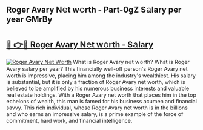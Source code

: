 ## Roger Avary N𝚎t w𝚘rth - Part-0gZ S𝚊lary per year GMrBy

# <h2><a href="http://gc2ol6h.nevu.top/?p=Roger+Avary">🔗 👉🔴 Roger Avary N𝚎t w𝚘rth - S𝚊lary</a></h2>

[![Roger Avary N𝚎t W𝚘rth](https://i.imgur.com/Oavwk0R.jpeg)](http://gc2ol6h.nevu.top/?p=Roger+Avary)
What is Roger Avary n𝚎t w𝚘rth? What is Roger Avary s𝚊lary per year?
This financially well-off person's Roger Avary net worth is impressive, placing him among the industry's wealthiest. His salary is substantial, but it is only a fraction of Roger Avary net worth, which is believed to be amplified by his numerous business interests and valuable real estate holdings. With a Roger Avary net worth that places him in the top echelons of wealth, this man is famed for his business acumen and financial savvy. This rich individual, whose Roger Avary net worth is in the billions and who earns an impressive salary, is a prime example of the force of commitment, hard work, and financial intelligence.
